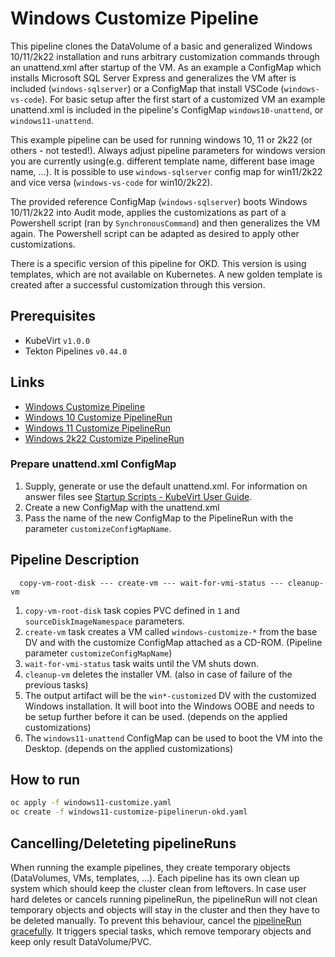# Windows Customize Pipeline

This pipeline clones the DataVolume of a basic and generalized Windows 10/11/2k22 installation and runs arbitrary customization
commands through an unattend.xml after startup of the VM. As an example a ConfigMap which installs Microsoft SQL
Server Express and generalizes the VM after is included (`windows-sqlserver`) or a ConfigMap that install VSCode (`windows-vs-code`). 
For basic setup after the first start of a customized VM an example unattend.xml is included in the pipeline's ConfigMap `windows10-unattend`, 
or `windows11-unattend`.

This example pipeline can be used for running windows 10, 11 or 2k22 (or others - not tested!). Always adjust pipeline parameters 
for windows version you are currently using(e.g. different template name, different base image name, ...). It is possible to use 
`windows-sqlserver` config map for win11/2k22 and vice versa (`windows-vs-code` for win10/2k22).

The provided reference ConfigMap (`windows-sqlserver`) boots Windows 10/11/2k22 into Audit mode, applies the customizations as
part of a Powershell script (ran by `SynchronousCommand`) and then generalizes the VM again. The Powershell
script can be adapted as desired to apply other customizations.

There is a specific version of this pipeline for OKD. This version is using templates, which are not available on Kubernetes.
A new golden template is created after a successful customization through this version.

## Prerequisites

- KubeVirt `v1.0.0`
- Tekton Pipelines `v0.44.0`

## Links

- [Windows Customize Pipeline](https://github.com/kubevirt/ssp-operator/blob/main/data/tekton-pipelines/windows-customize-pipeline.yaml)
- [Windows 10 Customize PipelineRun](windows10-customize-pipelinerun.yaml)
- [Windows 11 Customize PipelineRun](windows11-customize-pipelinerun.yaml)
- [Windows 2k22 Customize PipelineRun](windows2k22-customize-pipelinerun.yaml)

### Prepare unattend.xml ConfigMap

1. Supply, generate or use the default unattend.xml.
   For information on answer files see [Startup Scripts - KubeVirt User Guide](https://kubevirt.io/user-guide/virtual_machines/startup_scripts/#sysprep).
2. Create a new ConfigMap with the unattend.xml
3. Pass the name of the new ConfigMap to the PipelineRun with the parameter `customizeConfigMapName`.

## Pipeline Description

```
  copy-vm-root-disk --- create-vm --- wait-for-vmi-status --- cleanup-vm
```

1. `copy-vm-root-disk` task copies PVC defined in `1` and `sourceDiskImageNamespace` parameters.
2. `create-vm` task creates a VM called `windows-customize-*`
   from the base DV and with the customize ConfigMap attached as a CD-ROM. (Pipeline parameter `customizeConfigMapName`)
3. `wait-for-vmi-status` task waits until the VM shuts down.
4. `cleanup-vm` deletes the installer VM. (also in case of failure of the previous tasks)
5. The output artifact will be the `win*-customized` DV with the customized Windows installation.
   It will boot into the Windows OOBE and needs to be setup further before it can be used. (depends on the applied customizations)
6. The `windows11-unattend` ConfigMap can be used to boot the VM into the Desktop. (depends on the applied customizations)

## How to run

```bash
oc apply -f windows11-customize.yaml
oc create -f windows11-customize-pipelinerun-okd.yaml
```
## Cancelling/Deleteting pipelineRuns

When running the example pipelines, they create temporary objects (DataVolumes, VMs, templates, ...). Each pipeline has its own clean up system which 
should keep the cluster clean from leftovers. In case user hard deletes or cancels running pipelineRun, the pipelineRun will not clean temporary 
objects and objects will stay in the cluster and then they have to be deleted manually. To prevent this behaviour, cancel the 
[pipelineRun gracefully](https://tekton.dev/docs/pipelines/pipelineruns/#gracefully-cancelling-a-pipelinerun). It triggers special tasks, 
which remove temporary objects and keep only result DataVolume/PVC.
